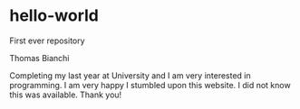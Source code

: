 # hello-world
First ever repository

Thomas Bianchi

Completing my last year at University and I am very interested in programming. I am very happy I stumbled upon this website. I did not know this was available. Thank you!

